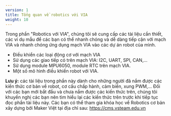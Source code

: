 ```yaml
---
version: 1
title: Tổng quan về robotics với VIA
weight: 10
---
```


Trong phần "Robotics với VIA", chúng tôi sẽ cung cấp các tài liệu cần thiết, các ví dụ mẫu để các bạn có thể nhanh chóng và dễ dàng tiếp cận với mạch VIA và nhanh chóng ứng dụng mạch VIA vào các dự án robot của mình.

- Điều khiển các loại động cơ với mạch VIA
- Sử dụng các giao tiếp có trên mạch VIA: I2C, UART, SPI, CAN,...
- Sử dụng module MPU6050, module RTC trên mạch VIA.
- Một số mô hình điều khiển robot với VIA.

**Lưu ý:** các tài liệu trong phần này dành cho những người đã nắm được các kiến thức cơ bản về robot, cơ cấu chấp hành, cảm biến, xung PWM,...
Đối với các bạn mới bắt đầu và chưa nắm được các kiến thức trên, chúng tôi khuyến nghị các bạn nên tìm hiểu lại các kiến thức trên trước khi tiếp tục đọc phần tài liệu này.
Các bạn có thể tham gia khóa học về Robotics cơ bản xây dựng bởi Maker Việt tại địa chỉ sau: https://cms.vsteam.edu.vn